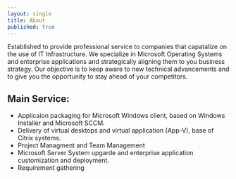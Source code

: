 ```yaml
---
layout: single
title: About
published: true
---
```


Established to provide professional service to companies that capatalize on the use of IT Infrastructure. We specialize in Microsoft Operating Systems and enterprise applications and strategically aligning them to you business strategy. Our objective is to keep aware to new technical advancements and to give you the opportunity to stay ahead of your competitors.

## Main Service: 
- Applicaion packaging for Microsoft Windows client, based on Windows Installer and Microsoft SCCM.
- Delivery of virtual desktops and virtual application (App-V), base of Citrix systems.
- Project Managment and Team Management
- Microsoft Server System upgarde and enterprise application customization and deployment.
- Requirement gathering

